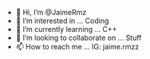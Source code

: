 - 👋 Hi, I’m @JaimeRmz
- 👀 I’m interested in ... Coding
- 🌱 I’m currently learning ... C++
- 💞️ I’m looking to collaborate on ... Stuff
- 📫 How to reach me ... IG: jaime.rmzz

<!---
JaimeRmz/JaimeRmz is a ✨ special ✨ repository because its `README.md` (this file) appears on your GitHub profile.
You can click the Preview link to take a look at your changes.
--->
